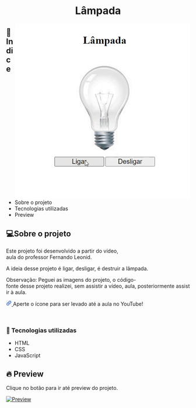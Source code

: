 <h1  align="center" >Lâmpada</h1>

<img align="right" src="lampada.gif" alt="Gif lâmpada">

<h2>📕 Indice</h2>

<ul>
  <li>Sobre o projeto</li>
  <li>Tecnologias utilizadas</li>
  <li>Preview</li>
</ul>

<h2>💻Sobre o projeto</h2>

Este projeto foi desenvolvido a partir do vídeo, aula do professor Fernando Leonid.

A ideia desse projeto é ligar, desligar, é destruir a lâmpada.

Observação: Peguei as imagens do projeto, o código-fonte desse projeto realizei, sem assistir a vídeo, aula, posteriormente assistir à aula.


<a href="https://www.youtube.com/watch?v=4r0zOW9Zn-Y&list=PLDgemkIT111AzoS1rB61sgMJbsEA4pyD2&index=2">
  <img src="icone_link.png" width="3%" alt="Icone de Link">
</a>
Aperte o ícone para ser levado até a aula no YouTube!


&nbsp;&nbsp;&nbsp; 


<h3>🚀 Tecnologias utilizadas</h3>

<ul>
  <li>HTML</li>
  <li>CSS</li>
  <li>JavaScript</li>
</ul>

<h2>🔥 Preview </h2>

Clique no botão para ir até preview do projeto.


[![Preview](https://vercel.com/button)](https://samuelgoulart.github.io/Projetos-com-JavaScript/L%C3%A2mpada/index.html)


